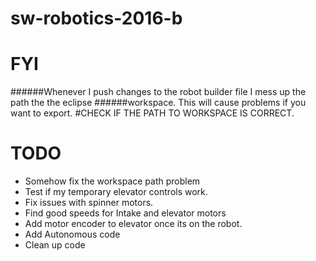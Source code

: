 # sw-robotics-2016-b

# FYI
######Whenever I push changes to the robot builder file I mess up the path the the eclipse ######workspace. This will cause problems if you want to export.
#CHECK IF THE PATH TO WORKSPACE IS CORRECT.

# TODO
- Somehow fix the workspace path problem
- Test if my temporary elevator controls work.
- Fix issues with spinner motors.
- Find good speeds for Intake and elevator motors
- Add motor encoder to elevator once its on the robot.
- Add Autonomous code
- Clean up code

